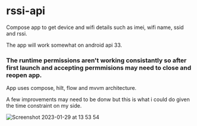 # rssi-api
Compose app to get device and wifi details such as imei, wifi name, ssid and rssi. 

The app will work somewhat on android api 33. 

### The runtime permissions aren't working consistantly so after first launch and accepting permmisions may need to close and reopen app. 

App uses compose, hilt, flow and mvvm architecture. 

A few improvements may need to be donw but this is what i could do given the time constraint on my side. 


![Screenshot 2023-01-29 at 13 53 54](https://user-images.githubusercontent.com/49226346/215325409-dbb70766-8e0b-444a-ab68-85d5ed4331dc.png)
